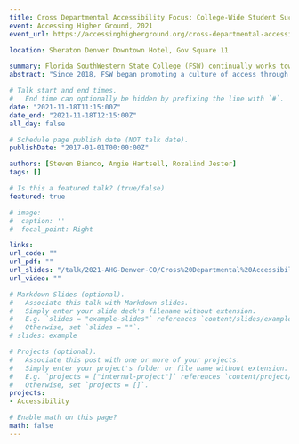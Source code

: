 ```yaml
---
title: Cross Departmental Accessibility Focus: College-Wide Student Success and Online Courses
event: Accessing Higher Ground, 2021
event_url: https://accessinghigherground.org/cross-departmental-accessibility-focus-college-wide-student-success-and-online-courses/

location: Sheraton Denver Downtown Hotel, Gov Square 11

summary: Florida SouthWestern State College (FSW) continually works towards meeting and exceeding the level of access to all students, faculty, and staff to promote equity, diversity, and inclusion within the College. Active relationships and frequent faculty and staff training efforts ensure collaboration and expert guidance throughout the College.
abstract: "Since 2018, FSW began promoting a culture of access through active collaboration between the Library, Academic Schools, Academic Advising, ADAptive Services, Student Engagement, The Learning Center, General Counsel, eLearning, Facilities, & other areas. This cultural change has led to efficiencies in employee & student referrals for assistance through the Early Alert system, provision of accommodations, & the push for Universal Design for Learning & for the College's online presence with courses & public-facing website content. Notably, the deep partnerships between the Office of ADAptive Services & the Office of Information Technology helped to bolster College-Wide accessibility efforts to provide faculty & staff training opportunities for accessible design, along with the inclusion of the DEV 101 Online Certification Process for course development to include instructional designers, accessibility specialists, & librarians in the process to design accessible master online courses."

# Talk start and end times.
#   End time can optionally be hidden by prefixing the line with `#`.
date: "2021-11-18T11:15:00Z"
date_end: "2021-11-18T12:15:00Z"
all_day: false

# Schedule page publish date (NOT talk date).
publishDate: "2017-01-01T00:00:00Z"

authors: [Steven Bianco, Angie Hartsell, Rozalind Jester]
tags: []

# Is this a featured talk? (true/false)
featured: true

# image:
#  caption: ''
#  focal_point: Right

links:
url_code: ""
url_pdf: ""
url_slides: "/talk/2021-AHG-Denver-CO/Cross%20Departmental%20Accessibility%20Focus.pptx"
url_video: ""

# Markdown Slides (optional).
#   Associate this talk with Markdown slides.
#   Simply enter your slide deck's filename without extension.
#   E.g. `slides = "example-slides"` references `content/slides/example-slides.md`.
#   Otherwise, set `slides = ""`.
# slides: example

# Projects (optional).
#   Associate this post with one or more of your projects.
#   Simply enter your project's folder or file name without extension.
#   E.g. `projects = ["internal-project"]` references `content/project/deep-learning/index.md`.
#   Otherwise, set `projects = []`.
projects:
- Accessibility

# Enable math on this page?
math: false
---
```

